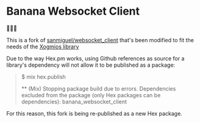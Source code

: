# Banana Websocket Client

🍌🍌🍌

This is a fork of [sanmiguel/websocket_client](https://github.com/sanmiguel/websocket_client) that's been modified to fit the needs of the [Xogmios library](https://github.com/wowica/xogmios)

Due to the way Hex.pm works, using Github references as source for a library's dependency will not allow it to be published as a package:

> $ mix hex.publish
>
> ** (Mix) Stopping package build due to errors.
> Dependencies excluded from the package (only Hex packages can be dependencies): banana_websocket_client

For this reason, this fork is being re-published as a new Hex package.